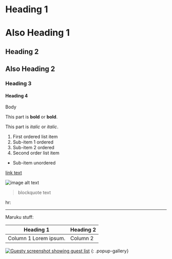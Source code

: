 Heading 1
=========

# Also Heading 1

Heading 2
---------

## Also Heading 2

### Heading 3

#### Heading 4

Body

This part is **bold** or __bold__.

This part is _italic_ or *italic*.

1. First ordered list item
  1. Sub-item 1 ordered
  1. Sub-item 2 ordered
1. Second order list item
  * Sub-item unordered

[link text](https://chrisgurney.ca/ "Chris Gurney's Portfolio")

![image alt text](images/about/about-vic20.jpg)

> blockquote text

hr:

---

Maruku stuff:

|Heading 1|Heading 2|
|----|----|
|Column 1 Lorem ipsum.|Column 2|

[![Guesty screenshot showing guest list](images/portfolio/guesty.jpg)](images/portfolio/guesty.jpg)
{: .popup-gallery}